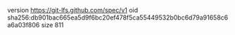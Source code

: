 version https://git-lfs.github.com/spec/v1
oid sha256:db901bac665ea5d9f6bc20ef478f5ca55449532b0bc6d79a91658c6a6a03f806
size 811
